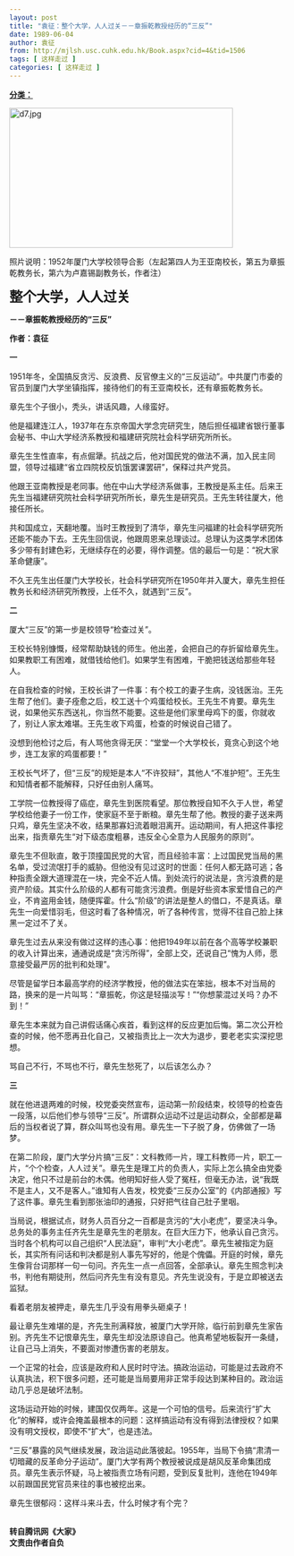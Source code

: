 ```yaml
---
layout: post
title: "袁征：整个大学，人人过关－－章振乾教授经历的“三反”"
date: 1989-06-04
author: 袁征
from: http://mjlsh.usc.cuhk.edu.hk/Book.aspx?cid=4&tid=1506
tags: [ 这样走过 ]
categories: [ 这样走过 ]
---
```


<div style="margin: 15px 10px 10px 0px;">
 <div>
  <span id="ctl00_ContentPlaceHolder1_chapter1_SubjectLabel" style="font-weight:bold;text-decoration:underline;">
   分类：
  </span>
 </div>
 <p>
  <img align="top" alt="d7.jpg" border="0" height="250" src="http://mjlsh.usc.cuhk.edu.hk/medias/contents/1506/d7.jpg" width="400"/>
 </p>
 <p>
  照片说明：1952年厦门大学校领导合影（左起第四人为王亚南校长，第五为章振乾教务长，第六为卢嘉锡副教务长，作者注）
 </p>
 <p>
  <strong>
   <font size="5">
    整个大学，人人过关
   </font>
  </strong>
 </p>
 <p>
  <strong>
   －－章振乾教授经历的“三反”
  </strong>
 </p>
 <p>
  <strong>
   作者：袁征
  </strong>
 </p>
 <p>
  <strong>
   一
  </strong>
 </p>
 <p>
  1951年冬，全国搞反贪污、反浪费、反官僚主义的“三反运动”。中共厦门市委的官员到厦门大学坐镇指挥，接待他们的有王亚南校长，还有章振乾教务长。
 </p>
 <p>
  章先生个子很小，秃头，讲话风趣，人缘蛮好。
 </p>
 <p>
  他是福建连江人，1937年在东京帝国大学念完研究生，随后担任福建省银行董事会秘书、中山大学经济系教授和福建研究院社会科学研究所所长。
 </p>
 <p>
  章先生生性直率，有点倔犟。抗战之后，他对国民党的做法不满，加入民主同盟，领导过福建“省立四院校反饥饿罢课罢研”，保释过共产党员。
 </p>
 <p>
  他跟王亚南教授是老同事。他在中山大学经济系做事，王教授是系主任。后来王先生当福建研究院社会科学研究所所长，章先生是研究员。王先生转往厦大，他接任所长。
 </p>
 <p>
  共和国成立，天翻地覆。当时王教授到了清华，章先生问福建的社会科学研究所还能不能办下去。王先生回信说，他跟周恩来总理谈过。总理认为这类学术团体多少带有封建色彩，无继续存在的必要，得作调整。信的最后一句是：“祝大家革命健康”。
 </p>
 <p>
  不久王先生出任厦门大学校长，社会科学研究所在1950年并入厦大，章先生担任教务长和经济研究所教授，上任不久，就遇到“三反”。
 </p>
 <p>
  <strong>
   二
  </strong>
 </p>
 <p>
  厦大“三反”的第一步是校领导“检查过关”。
 </p>
 <p>
  王校长特别慷慨，经常帮助缺钱的师生。他出差，会把自己的存折留给章先生。如果教职工有困难，就借钱给他们。如果学生有困难，干脆把钱送给那些年轻人。
 </p>
 <p>
  在自我检查的时候，王校长讲了一件事：有个校工的妻子生病，没钱医治。王先生帮了他们。妻子痊愈之后，校工送十个鸡蛋给校长。王先生不肯要。章先生说，如果他买东西送礼，你当然不能要。这些是他们家里母鸡下的蛋，你就收了，别让人家太难堪。王先生收下鸡蛋，检查的时候说自己错了。
 </p>
 <p>
  没想到他检讨之后，有人骂他贪得无厌：“堂堂一个大学校长，竟贪心到这个地步，连工友家的鸡蛋都要！”
 </p>
 <p>
  王校长气坏了，但“三反”的规矩是本人“不许狡辩”，其他人“不准护短”。王先生和知情者都不能解释，只好任由别人痛骂。
 </p>
 <p>
  工学院一位教授得了癌症，章先生到医院看望。那位教授自知不久于人世，希望学校给他妻子一份工作，使家庭不至于断粮。章先生帮了他。教授的妻子送来两只鸡，章先生坚决不收，结果那寡妇流着眼泪离开。运动期间，有人把这件事挖出来，指责章先生“对下级态度粗暴，违反全心全意为人民服务的原则”。
 </p>
 <p>
  章先生不但耿直，敢于顶撞国民党的大官，而且经验丰富：上过国民党当局的黑名单，受过流氓打手的威胁。但他没有见过这时的世面：任何人都无路可逃；各种指责全跟大道理混在一块，完全不近人情。到处流行的说法是，贪污浪费的是资产阶级。其实什么阶级的人都有可能贪污浪费。倒是好些资本家爱惜自己的产业，不肯盗用金钱，随便挥霍。什么“阶级”的讲法是整人的借口，不是真话。章先生一向爱惜羽毛，但这时看了各种情况，听了各种传言，觉得不往自己脸上抹黑一定过不了关。
 </p>
 <p>
  章先生过去从来没有做过这样的违心事：他把1949年以前在各个高等学校兼职的收入计算出来，通通说成是“贪污所得”，全部上交，还说自己“愧为人师，愿意接受最严厉的批判和处理”。
 </p>
 <p>
  尽管是留学日本最高学府的经济学教授，他的做法实在笨拙，根本不对当局的路，换来的是一片叫骂：“章振乾，你这是轻描淡写！”“你想蒙混过关吗？办不到！”
 </p>
 <p>
  章先生本来就为自己讲假话痛心疾首，看到这样的反应更加后悔。第二次公开检查的时候，他不愿再丑化自己，又被指责比上一次大为退步，要老老实实深挖思想。
 </p>
 <p>
  骂自己不行，不骂也不行，章先生愁死了，以后该怎么办？
 </p>
 <p>
  <strong>
   三
  </strong>
 </p>
 <p>
  就在他进退两难的时候，校党委突然宣布，运动第一阶段结束，校领导的检查告一段落，以后他们参与领导“三反”。所谓群众运动不过是运动群众，全部都是幕后的当权者说了算，群众叫骂也没有用。章先生一下子脱了身，仿佛做了一场梦。
 </p>
 <p>
  在第二阶段，厦门大学分片搞“三反”：文科教师一片，理工科教师一片，职工一片，“个个检查，人人过关”。章先生是理工片的负责人，实际上怎么搞全由党委决定，他只不过是前台的木偶。他明知好些人受了冤枉，但毫无办法，说“我既不是主人，又不是客人。”谁知有人告发，校党委“三反办公室”的《内部通报》写了这件事。章先生看到那张油印的通报，只好把气往自己肚子里咽。
 </p>
 <p>
  当局说，根据试点，财务人员百分之一百都是贪污的“大小老虎”，要坚决斗争。总务处的事务主任齐先生是章先生的老朋友。在巨大压力下，他承认自己贪污。当时各个机构可以自己组织“人民法庭”，审判“大小老虎”。章先生被指定为庭长，其实所有问话和判决都是别人事先写好的，他是个傀儡。开庭的时候，章先生像背台词那样一句一句问。齐先生一点一点回答，全部承认。章先生照念判决书，判他有期徒刑，然后问齐先生有没有意见。齐先生说没有，于是立即被送去监狱。
 </p>
 <p>
  看着老朋友被押走，章先生几乎没有用拳头砸桌子！
 </p>
 <p>
  最让章先生难堪的是，齐先生刑满释放，被厦门大学开除，临行前到章先生家告别。齐先生不记恨章先生，章先生却没法原谅自己。他真希望地板裂开一条缝，让自己马上消失，不要面对惨遭伤害的老朋友。
 </p>
 <p>
  一个正常的社会，应该是政府和人民时时守法。搞政治运动，可能是过去政府不认真执法，积下很多问题，还可能是当局要用非正常手段达到某种目的。政治运动几乎总是破坏法制。
 </p>
 <p>
  这场运动开始的时候，建国仅仅两年。这是一个可怕的信号。后来流行“扩大化”的解释，或许会掩盖最根本的问题：这样搞运动有没有得到法律授权？如果没有明文授权，即使不“扩大”，也是违法。
 </p>
 <p>
  “三反”暴露的风气继续发展，政治运动此落彼起。1955年，当局下令搞“肃清一切暗藏的反革命分子运动”。厦门大学有两个教授被说成是胡风反革命集团成员。章先生表示怀疑，马上被指责立场有问题，受到反复批判，连他在1949年以前跟国民党官员来往的事也被挖出来。
 </p>
 <p>
  章先生很郁闷：这样斗来斗去，什么时候才有个完？
 </p>
 <p>
  <br/>
  <strong>
   转自腾讯网《大家》
   <br/>
   文责由作者自负
  </strong>
 </p>
</div>

